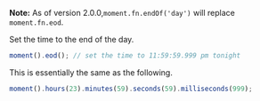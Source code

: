 **Note:** As of version <span class="label">2.0.0</span>,`moment.fn.endOf('day')` will replace `moment.fn.eod`.

Set the time to the end of the day.


```javascript
moment().eod(); // set the time to 11:59:59.999 pm tonight
```


This is essentially the same as the following.


```javascript
moment().hours(23).minutes(59).seconds(59).milliseconds(999);
```
